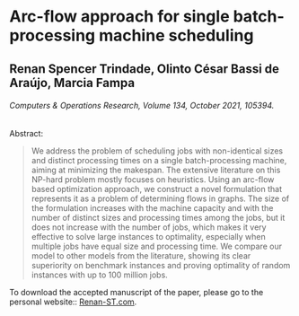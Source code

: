 # Arc-flow approach for single batch-processing machine scheduling
## Renan Spencer Trindade, Olinto César Bassi de Araújo, Marcia Fampa
###### Computers & Operations Research, Volume 134, October 2021, 105394.

Abstract:
>We address the problem of scheduling jobs with non-identical sizes and distinct processing times on a single batch-processing machine, aiming at minimizing the makespan. The extensive literature on this NP-hard problem mostly focuses on heuristics. Using an arc-flow based optimization approach, we construct a novel formulation that represents it as a problem of determining flows in graphs. The size of the formulation increases with the machine capacity and with the number of distinct sizes and processing times among the jobs, but it does not increase with the number of jobs, which makes it very effective to solve large instances to optimality, especially when multiple jobs have equal size and processing time. We compare our model to other models from the literature, showing its clear superiority on benchmark instances and proving optimality of random instances with up to 100 million jobs.

To download the accepted manuscript of the paper, please go to the personal website:: [Renan-ST.com](https://www.renan-st.com/publications/cor-2021-arc-flow-approach-for-single-batch-processing-machine-scheduling).

